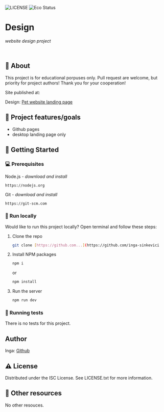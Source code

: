 ![LICENSE](https://img.shields.io/badge/license-ISC-blue.svg?style=flat-square)
![Eco Status](https://img.shields.io/badge/ECO-Friendly-green.svg)

# Design

_website design project_

<br>

## 🌟 About

This project is for educational porpuses only. Pull request are welcome, but priority for project authors! Thank you for your cooperation!

Site published at:

Design: [Pet website landing page]([https://dribbble.com/shots/10172325/attachments/2114690?mode=media](https://www.figma.com/file/yPsEIIUrcWpHSU7beVXsSs/Petty--%F0%9F%90%B6----Pet-heating-solution-web-design-concept-(Community)?type=design&node-id=0-1&mode=design&t=38Zm68LH6pScQn3x-0))

## 🎯 Project features/goals

-   Github pages
-   desktop landing page only

## 🧰 Getting Started

### 💻 Prerequisites

Node.js - _download and install_

```
https://nodejs.org
```

Git - _download and install_

```
https://git-scm.com
```

### 🏃 Run locally

Would like to run this project locally? Open terminal and follow these steps:

1. Clone the repo
    ```sh
    git clone [https://github.com...](https://github.com/inga-sinkeviciute/8_design.git)
    ```
2. Install NPM packages
    ```sh
    npm i
    ```
    or
    ```sh
    npm install
    ```
3. Run the server
    ```sh
    npm run dev
    ```

### 🧪 Running tests

There is no tests for this project.

##  Author 

Inga: [Github](https://github.com/inga-sinkeviciute)

## ⚠️ License

Distributed under the ISC License. See LICENSE.txt for more information.

## 🔗 Other resources

No other resouces.
